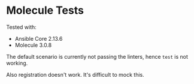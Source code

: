 # Molecule Tests

Tested with:
* Ansible Core 2.13.6
* Molecule 3.0.8

The default scenario is currently not passing the linters, hence `test` is not working.

Also registration doesn't work. It's difficult to mock this.
